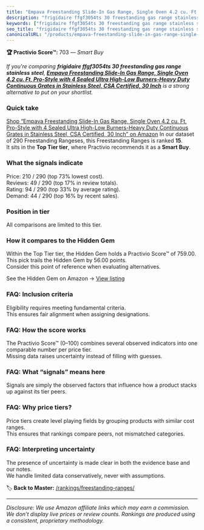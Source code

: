 ```yaml
---
title: "Empava Freestanding Slide-In Gas Range, Single Oven 4.2 cu. Ft, Pro-Style with 4 Sealed Ultra High-Low Burners-Heavy Duty Continuous Grates in Stainless Steel, CSA Certified, 30 Inch"
description: "frigidaire ffgf3054ts 30 freestanding gas range stainless steel: Data-driven within Top Tier ranking using the Practivio Score™. Positioned by quality, value,…"
keywords: ["frigidaire ffgf3054ts 30 freestanding gas range stainless steel"]
seo_title: "frigidaire ffgf3054ts 30 freestanding gas range stainless steel — Smart Buy Top Tier (2025)"
canonicalURL: "/products/empava-freestanding-slide-in-gas-range-single-oven-42-cu-ft-pro-style-with-4-sealed-ultra-high-low-burners-heavy-duty-continuous-grates-in-stainless-steel-csa-certified-30-inch-B00W8T1PAK/"
---
```


**🏆 Practivio Score™:** 703 — _Smart Buy_


*If you're comparing **frigidaire ffgf3054ts 30 freestanding gas range stainless steel**, **[Empava Freestanding Slide-In Gas Range, Single Oven 4.2 cu. Ft, Pro-Style with 4 Sealed Ultra High-Low Burners-Heavy Duty Continuous Grates in Stainless Steel, CSA Certified, 30 Inch](https://www.amazon.com/dp/B00W8T1PAK?tag=practivio-20)** is a strong alternative to put on your shortlist.*
### Quick take
[Shop “Empava Freestanding Slide-In Gas Range, Single Oven 4.2 cu. Ft, Pro-Style with 4 Sealed Ultra High-Low Burners-Heavy Duty Continuous Grates in Stainless Steel, CSA Certified, 30 Inch” on Amazon](https://www.amazon.com/dp/B00W8T1PAK?tag=practivio-20)
In our dataset of 290 Freestanding Rangeses, this Freestanding Ranges is ranked **15**.  
It sits in the **Top Tier tier**, where Practivio recommends it as a **Smart Buy**.

### What the signals indicate
Price: 210 / 290 (top 73% lowest cost).  
Reviews: 49 / 290 (top 17% in review totals).  
Rating: 94 / 290 (top 33% by average rating).  
Demand: 44 / 290 (top 16% by recent sales).

### Position in tier
All comparisons are limited to this tier.

### How it compares to the Hidden Gem
Within the Top Tier tier, the Hidden Gem holds a Practivio Score™ of 759.00.  
This pick trails the Hidden Gem by 56.00 points.  
Consider this point of reference when evaluating alternatives.  

See the Hidden Gem on Amazon → [View listing](https://www.amazon.com/dp/B07MYBQKDX?tag=practivio-20)

### FAQ: Inclusion criteria
Eligibility requires meeting fundamental criteria.  
This ensures fair alignment when assigning designations.

### FAQ: How the score works
The Practivio Score™ (0–100) combines several observed indicators into one comparable number per price tier.  
Missing data raises uncertainty instead of filling with guesses.

### FAQ: What “signals” means here
Signals are simply the observed factors that influence how a product stacks up against its tier peers.

### FAQ: Why price tiers?
Price tiers create level playing fields by grouping products with similar cost ranges.  
This ensures that rankings compare peers, not mismatched categories.

### FAQ: Interpreting uncertainty
The presence of uncertainty is made clear in both the evidence base and our notes.  
We handle limited data conservatively, never with assumptions.


🏷️ **Back to Master:** [/rankings/freestanding-ranges/](/rankings/freestanding-ranges/)

---
_Disclosure: We use Amazon affiliate links which may earn a commission. We don’t display live prices or review counts. Rankings are produced using a consistent, proprietary methodology._
